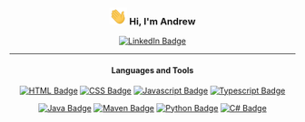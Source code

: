 <h3 align="center">
    <img style="height: 30px;", src="images/wave.gif">
    Hi, I'm Andrew
</h3>
<p align="center">
    <a href=""><img src="https://img.shields.io/badge/LinkedIn-blue?style=for-the-badge&logo=linkedin" alt="LinkedIn Badge"></a>
</p>

---

<h4 align="center">
    Languages and Tools
</h4>
<p align="center" style="margin-bottom: 0">
    <a href=""><img src="https://img.shields.io/badge/html5-%23E34F26.svg?style=for-the-badge&logo=html5&logoColor=white" alt="HTML Badge"></a>
    <a href=""><img src="https://img.shields.io/badge/css3-1572B6?style=for-the-badge&logo=css3&logoColor=white" alt="CSS Badge"></a>
    <a href=""><img src="https://img.shields.io/badge/Javascript-F7DF1E?style=for-the-badge&logo=JavaScript&logoColor=black" alt="Javascript Badge"></a>
    <a href=""><img src="https://img.shields.io/badge/Typescript-3178C6?style=for-the-badge&logo=typeScript&logoColor=white" alt="Typescript Badge"></a>
</p>
<p align="center" style="margin-bottom: 0">
    <a href=""><img src="https://img.shields.io/badge/Java-F80000?style=for-the-badge&logo=oracle&logoColor=white" alt="Java Badge"></a>
    <a href=""><img src="https://img.shields.io/badge/Apache_Maven-C71A36?style=for-the-badge&logo=apache-maven&logoColor=white" alt = "Maven Badge"></a>
    <a href=""><img src="https://img.shields.io/badge/python-3670A0?style=for-the-badge&logo=python&logoColor=ffdd54" alt="Python Badge"></a>
    <a href=""><img src="https://img.shields.io/badge/C%23-690081?style=for-the-badge&logo=c%23" alt="C# Badge"></a>
</p>
